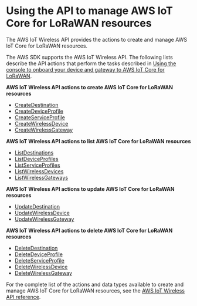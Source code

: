# Using the API to manage AWS IoT Core for LoRaWAN resources<a name="connect-iot-lorawan-developer"></a>

The AWS IoT Wireless API provides the actions to create and manage AWS IoT Core for LoRaWAN resources\.

The AWS SDK supports the AWS IoT Wireless API\. The following lists describe the API actions that perform the tasks described in [Using the console to onboard your device and gateway to AWS IoT Core for LoRaWAN](connect-iot-lorawan-getting-started.md#connect-iot-lorawan-console)\.

**AWS IoT Wireless API actions to create AWS IoT Core for LoRaWAN resources**
+ [CreateDestination](https://docs.aws.amazon.com/iot-wireless/2020-11-22/apireference/API_CreateDestination.html)
+ [CreateDeviceProfile](https://docs.aws.amazon.com/iot-wireless/2020-11-22/apireference/API_CreateDeviceProfile.html)
+ [CreateServiceProfile](https://docs.aws.amazon.com/iot-wireless/2020-11-22/apireference/API_CreateServiceProfile.html)
+ [CreateWirelessDevice](https://docs.aws.amazon.com/iot-wireless/2020-11-22/apireference/API_CreateWirelessDevice.html)
+ [CreateWirelessGateway](https://docs.aws.amazon.com/iot-wireless/2020-11-22/apireference/API_CreateWirelessGateway.html)

**AWS IoT Wireless API actions to list AWS IoT Core for LoRaWAN resources**
+ [ListDestinations](https://docs.aws.amazon.com/iot-wireless/2020-11-22/apireference/API_ListDestinations.html)
+ [ListDeviceProfiles](https://docs.aws.amazon.com/iot-wireless/2020-11-22/apireference/API_ListDeviceProfiles.html)
+ [ListServiceProfiles](https://docs.aws.amazon.com/iot-wireless/2020-11-22/apireference/API_ListServiceProfiles.html)
+ [ListWirelessDevices](https://docs.aws.amazon.com/iot-wireless/2020-11-22/apireference/API_ListWirelessDevices.html)
+ [ListWirelessGateways](https://docs.aws.amazon.com/iot-wireless/2020-11-22/apireference/API_ListWirelessGateways.html)

**AWS IoT Wireless API actions to update AWS IoT Core for LoRaWAN resources**
+ [ UpdateDestination ](https://docs.aws.amazon.com/iot-wireless/2020-11-22/apireference/API_UpdateDestination.html)
+ [ UpdateWirelessDevice ](https://docs.aws.amazon.com/iot-wireless/2020-11-22/apireference/API_UpdateWirelessDevice.html)
+ [ UpdateWirelessGateway ](https://docs.aws.amazon.com/iot-wireless/2020-11-22/apireference/API_UpdateWirelessGateway.html)

**AWS IoT Wireless API actions to delete AWS IoT Core for LoRaWAN resources**
+ [DeleteDestination](https://docs.aws.amazon.com/iot-wireless/2020-11-22/apireference/API_DeleteDestination.html)
+ [DeleteDeviceProfile](https://docs.aws.amazon.com/iot-wireless/2020-11-22/apireference/API_DeleteDeviceProfile.html)
+ [DeleteServiceProfile](https://docs.aws.amazon.com/iot-wireless/2020-11-22/apireference/API_DeleteServiceProfile.html)
+ [DeleteWirelessDevice](https://docs.aws.amazon.com/iot-wireless/2020-11-22/apireference/API_DeleteWirelessDevice.html)
+ [DeleteWirelessGateway](https://docs.aws.amazon.com/iot-wireless/2020-11-22/apireference/API_DeleteWirelessGateway.html)

For the complete list of the actions and data types available to create and manage AWS IoT Core for LoRaWAN resources, see the [AWS IoT Wireless API reference](https://docs.aws.amazon.com/iot-wireless/2020-11-22/apireference/welcome.html)\.
